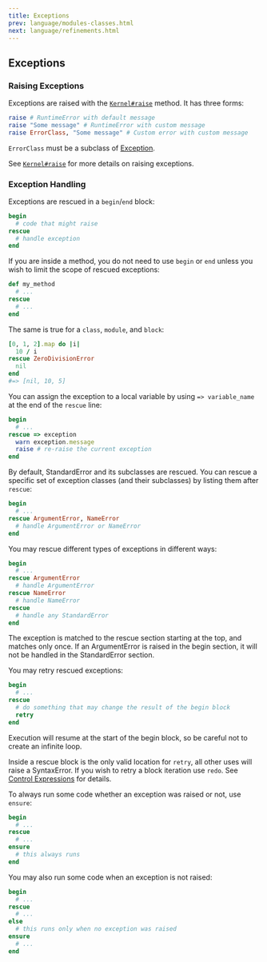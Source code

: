 ```yaml
---
title: Exceptions
prev: language/modules-classes.html
next: language/refinements.html
---
```


## Exceptions[](#exceptions)

### Raising Exceptions[](#raising-exceptions)

Exceptions are raised with the <a
href='https://ruby-doc.org/core-2.7.0/Kernel.html#method-i-raise'
class='ruby-doc remote' target='_blank'>`Kernel#raise`</a> method. It
has three forms:


```ruby
raise # RuntimeError with default message
raise "Some message" # RuntimeError with custom message
raise ErrorClass, "Some message" # Custom error with custom message
```

`ErrorClass` must be a subclass of [Exception](../builtin/exception.md).

See <a href='https://ruby-doc.org/core-2.7.0/Kernel.html#method-i-raise'
class='ruby-doc remote' target='_blank'>`Kernel#raise`</a> for more
details on raising exceptions.



### Exception Handling[](#exception-handling)

Exceptions are rescued in a `begin`/`end` block:


```ruby
begin
  # code that might raise
rescue
  # handle exception
end
```

If you are inside a method, you do not need to use `begin` or `end`
unless you wish to limit the scope of rescued exceptions:


```ruby
def my_method
  # ...
rescue
  # ...
end
```

The same is true for a `class`, `module`, and `block`: 

```ruby
[0, 1, 2].map do |i|
  10 / i
rescue ZeroDivisionError
  nil
end
#=> [nil, 10, 5]
```

You can assign the exception to a local variable by using `=>
variable_name` at the end of the `rescue` line:


```ruby
begin
  # ...
rescue => exception
  warn exception.message
  raise # re-raise the current exception
end
```

By default, StandardError and its subclasses are rescued. You can rescue
a specific set of exception classes (and their subclasses) by listing
them after `rescue`: 

```ruby
begin
  # ...
rescue ArgumentError, NameError
  # handle ArgumentError or NameError
end
```

You may rescue different types of exceptions in different ways:


```ruby
begin
  # ...
rescue ArgumentError
  # handle ArgumentError
rescue NameError
  # handle NameError
rescue
  # handle any StandardError
end
```

The exception is matched to the rescue section starting at the top, and
matches only once. If an ArgumentError is raised in the begin section,
it will not be handled in the StandardError section.

You may retry rescued exceptions:


```ruby
begin
  # ...
rescue
  # do something that may change the result of the begin block
  retry
end
```

Execution will resume at the start of the begin block, so be careful not
to create an infinite loop.

Inside a rescue block is the only valid location for `retry`, all other
uses will raise a SyntaxError. If you wish to retry a block iteration
use `redo`. See [Control Expressions](/language/control-expressions.md)
for details.

To always run some code whether an exception was raised or not, use
`ensure`: 

```ruby
begin
  # ...
rescue
  # ...
ensure
  # this always runs
end
```

You may also run some code when an exception is not raised:


```ruby
begin
  # ...
rescue
  # ...
else
  # this runs only when no exception was raised
ensure
  # ...
end
```


